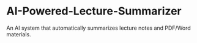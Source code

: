 # AI-Powered-Lecture-Summarizer
An AI system that automatically summarizes lecture notes and PDF/Word materials.
